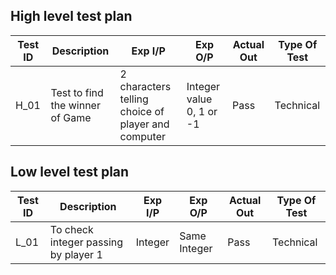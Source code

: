 ## High level test plan

| Test ID | Description                           | Exp I/P                                               | Exp O/P                                         | Actual Out | Type Of Test |
|---------|---------------------------------------|-------------------------------------------------------|-------------------------------------------------|------------|--------------|
| H_01    | Test to find the winner of Game |2 characters telling choice of player and computer | Integer value 0, 1 or -1                                     | Pass      | Technical    |


##  Low level test plan

| Test ID | Description                                                                                | Exp I/P                                  | Exp O/P                                         | Actual Out | Type Of Test |
|---------|--------------------------------------------------------------------------------------------|------------------------------------------|-------------------------------------------------|------------|--------------|
| L_01    | To check integer passing by player 1                          | Integer                | Same Integer                                 | Pass      | Technical    |
